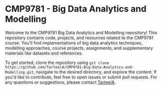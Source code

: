 # CMP9781 - Big Data Analytics and Modelling

Welcome to the CMP9781 Big Data Analytics and Modelling repository! This repository contains code, projects, and resources related to the CMP9781 course. You'll find implementations of big data analytics techniques, modelling approaches, course projects, assignments, and supplementary materials like datasets and references.

To get started, clone the repository using `git clone https://github.com/TarteelA/CMP9781-Big-Data-Analytics-and-Modelling.git`, navigate to the desired directory, and explore the content. If you'd like to contribute, feel free to open issues or submit pull requests. For any questions or suggestions, please contact [TarteelA](https://github.com/TarteelA).

